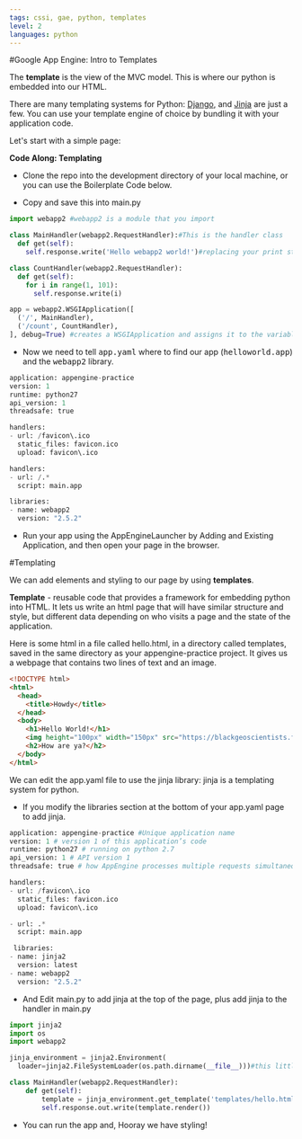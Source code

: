 ```yaml
---
tags: cssi, gae, python, templates
level: 2
languages: python
---
```


#Google App Engine: Intro to Templates

The **template** is the view of the MVC model. This is where our python is embedded into our HTML.  

There are many templating systems for Python: <a href="https://docs.djangoproject.com/en/dev/topics/templates/Django">Django</a>, and <a href="http://jinja.pocoo.org/">Jinja</a> are just a few. You can use your template engine of choice by bundling it with your application code.

Let's start with a simple page:

**Code Along: Templating**
+ Clone the repo into the development directory of your local machine, or you can use the Boilerplate Code below.

+ Copy and save this into main.py


```python
import webapp2 #webapp2 is a module that you import

class MainHandler(webapp2.RequestHandler):#This is the handler class
  def get(self):
    self.response.write('Hello webapp2 world!')#replacing your print statements

class CountHandler(webapp2.RequestHandler):
  def get(self):
    for i in range(1, 101):
      self.response.write(i)

app = webapp2.WSGIApplication([
  ('/', MainHandler),
  ('/count', CountHandler),
], debug=True) #creates a WSGIApplication and assigns it to the variable app. app.yaml is pointed to this object
```
+ Now we need to tell <kbd>app.yaml</kbd> where to find our app (<kbd>helloworld.app</kbd>) and the <kbd>webapp2</kbd> library.

```python
application: appengine-practice
version: 1
runtime: python27
api_version: 1
threadsafe: true

handlers:
- url: /favicon\.ico
  static_files: favicon.ico
  upload: favicon\.ico

handlers:
- url: /.*
  script: main.app

libraries:
- name: webapp2
  version: "2.5.2"
```

+ Run your app using the AppEngineLauncher by Adding and Existing Application, and then open your page in the browser.

#Templating

We can add elements and styling to our page by using **templates**.

**Template** - reusable code that provides a framework for embedding python into HTML. It lets us write an html page that will have similar structure and style, but different data depending on who visits a page and the state of the application.

Here is some html in a file called hello.html, in a directory called templates, saved in the same directory as your appengine-practice project. It gives us a webpage that contains two lines of text and an image.

```html
<!DOCTYPE html>
<html>
  <head>
    <title>Howdy</title>
  </head>
  <body>
    <h1>Hello World!</h1>
    <img height="100px" width="150px" src="https://blackgeoscientists.files.wordpress.com/2014/06/helloworld.jpg" alt="A cute Pic of a Dude on the World">
    <h2>How are ya?</h2>
  </body>
</html>
```
We can edit the app.yaml file to use the jinja library: jinja is a templating system for python.

+ If you modify the libraries section at the bottom of your app.yaml page to add jinja.

```python
application: appengine-practice #Unique application name
version: 1 # version 1 of this application’s code
runtime: python27 # running on python 2.7
api_version: 1 # API version 1
threadsafe: true # how AppEngine processes multiple requests simultaneously

handlers:
- url: /favicon\.ico
  static_files: favicon.ico
  upload: favicon\.ico

- url: .*
  script: main.app

 libraries:
- name: jinja2
  version: latest
- name: webapp2
  version: "2.5.2"
```
  + And Edit main.py to add jinja at the top of the page, plus add jinja to the handler in main.py

```python  
import jinja2
import os
import webapp2

jinja_environment = jinja2.Environment(
  loader=jinja2.FileSystemLoader(os.path.dirname(__file__)))#this little bit sets jinja's relative directory to match the directory name(dirname) of the current __file__, in this case, helloworld.py

class MainHandler(webapp2.RequestHandler):
    def get(self):
        template = jinja_environment.get_template('templates/hello.html')
        self.response.out.write(template.render())
```
+   You can run the app and, Hooray we have styling!
